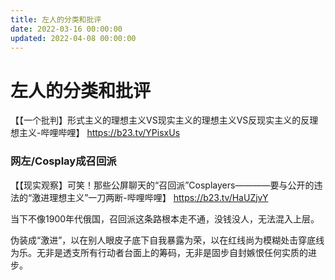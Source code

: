 ```yaml
---
title: 左人的分类和批评
date: 2022-03-16 00:00:00
updated: 2022-04-08 00:00:00
---
```


# 左人的分类和批评

【【一个批判】形式主义的理想主义VS现实主义的理想主义VS反现实主义的反理想主义-哔哩哔哩】 https://b23.tv/YPisxUs

### 网左/Cosplay成召回派

【【现实观察】可笑！那些公屏聊天的“召回派”Cosplayers————要与公开的违法的“激进理想主义”一刀两断-哔哩哔哩】 https://b23.tv/HaUZjvY

当下不像1900年代俄国，召回派这条路根本走不通，没钱没人，无法混入上层。

伪装成“激进”，以在别人眼皮子底下自我暴露为荣，以在红线尚为模糊处击穿底线为乐。无非是透支所有行动者台面上的筹码，无非是固步自封嫉恨任何实质的进步。
